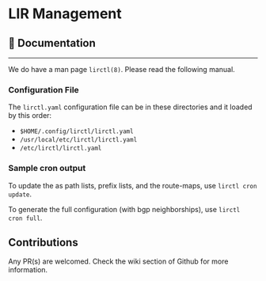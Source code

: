 # LIR Management

## 📖 Documentation

-----

We do have a man page `lirctl(8)`. Please read the following manual.

### Configuration File

The `lirctl.yaml` configuration file can be in these directories and it loaded by this order:

- `$HOME/.config/lirctl/lirctl.yaml`
- `/usr/local/etc/lirctl/lirctl.yaml`
- `/etc/lirctl/lirctl.yaml`

### Sample cron output

To update the as path lists, prefix lists, and the route-maps, use `lirctl cron update`.

To generate the full configuration (with bgp neighborships), use `lirctl cron full`.

## Contributions

Any PR(s) are welcomed.
Check the wiki section of Github for more information.
